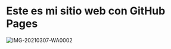 # Este es mi sitio web con GitHub Pages
![IMG-20210307-WA0002](https://user-images.githubusercontent.com/101525877/181859862-51b2ce44-4fe1-4222-b098-2e6e7dbc5671.jpg)

